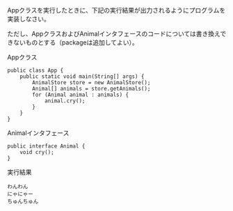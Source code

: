 Appクラスを実行したときに、下記の実行結果が出力されるようにプログラムを実装しなさい。

ただし、AppクラスおよびAnimalインタフェースのコードについては書き換えできないものとする（packageは追加してよい）。


Appクラス

```
public class App {
    public static void main(String[] args) {
        AnimalStore store = new AnimalStore();
        Animal[] animals = store.getAnimals();
        for (Animal animal : animals) {
            animal.cry();
        }
    }
}
```

Animalインタフェース

```
public interface Animal {
    void cry();
}
```

実行結果

```
わんわん
にゃにゃー
ちゅんちゅん
```
